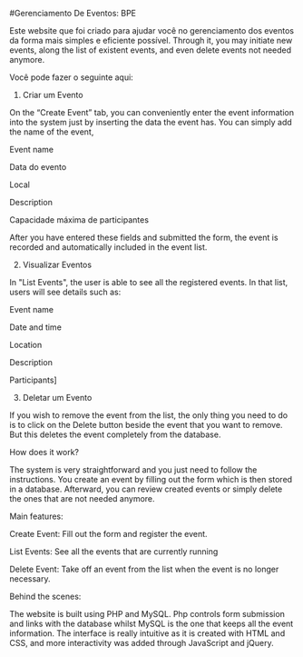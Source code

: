 #Gerenciamento De Eventos: BPE

Este website que foi criado para ajudar você no gerenciamento dos eventos da forma mais simples e eficiente possível. Through it, you may initiate new events, along the list of existent events, and even delete events not needed anymore.

Você pode fazer o seguinte aqui:

1. Criar um Evento

On the “Create Event” tab, you can conveniently enter the event information into the system just by inserting the data the event has. You can simply add the name of the event,

Event name

Data do evento

Local

Description

Capacidade máxima de participantes

After you have entered these fields and submitted the form, the event is recorded and automatically included in the event list.

2. Visualizar Eventos

In "List Events", the user is able to see all the registered events. In that list, users will see details such as:

Event name

Date and time

Location

Description

Participants]

3. Deletar um Evento

If you wish to remove the event from the list, the only thing you need to do is to click on the Delete button beside the event that you want to remove. But this deletes the event completely from the database.

How does it work?

The system is very straightforward and you just need to follow the instructions. You create an event by filling out the form which is then stored in a database. Afterward, you can review created events or simply delete the ones that are not needed anymore.

Main features:

Create Event: Fill out the form and register the event.

List Events: See all the events that are currently running

Delete Event: Take off an event from the list when the event is no longer necessary.

Behind the scenes:

The website is built using PHP and MySQL. Php controls form submission and links with the database whilst MySQL is the one that keeps all the event information. The interface is really intuitive as it is created with HTML and CSS, and more interactivity was added through JavaScript and jQuery.
